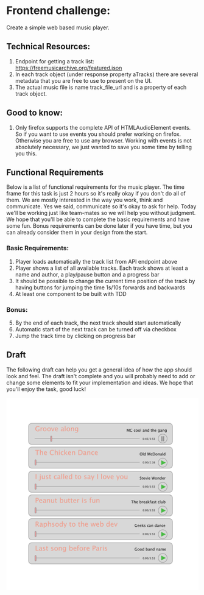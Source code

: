 # Frontend challenge:

Create a simple web based music player.

## Technical Resources:
1. Endpoint for getting a track list: https://freemusicarchive.org/featured.json
2. In each track object (under response property aTracks) there are several metadata that you are free to use to present on the UI.
3. The actual music file is name track_file_url and is a property of each track object.

## Good to know:
1. Only firefox supports the complete API of HTMLAudioElement events. So if you want to use events you should prefer working on firefox. Otherwise you are free to use any browser. Working with events is not absolutely necessary, we just wanted to save you some time by telling you this. 

## Functional Requirements

Below is a list of functional requirements for the music player. The time frame for this task is just 2 hours so it's really okay if you don't do all of them. We are mostly interested in the way you work, think and communicate. Yes we said, communicate so it's okay to ask for help. Today we'll be working just like team-mates so we will help you without judgment. We hope that you'll be able to complete the basic requirements and have some fun. Bonus requirements can be done later if you have time, but you can already consider them in your design from the start.

### Basic Requirements:

1. Player loads automatically the track list from API endpoint above
2. Player shows a list of all available tracks. Each track shows at least a name and author, a play/pause button and a progress bar
3. It should be possible to change the current time position of the track by having buttons for jumping the time 1s/10s forwards and backwards
4. At least one component to be built with TDD

### Bonus:

5. By the end of each track, the next track should start automatically
6. Automatic start of the next track can be turned off via checkbox
7. Jump the track time by clicking on progress bar

## Draft

The following draft can help you get a general idea of how the app should look and feel. The draft isn't complete and you will probably need to add or change some elements to fit your implementation and ideas. We hope that you'll enjoy the task, good luck!

![UI draft](ui-draft.png)